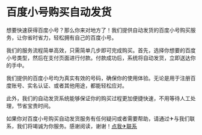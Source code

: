 # 百度小号购买自动发货

想要快速获得百度小号？那么你来对地方了！我们提供自动发货的百度小号购买服务，让你省时省力，轻松拥有自己的百度小号。

我们的服务流程简单高效，只需简单几步即可完成购买。首先，选择你想要的百度小号类型，然后在支付页面进行付款。付款成功后，系统将自动发货，立即送达你的手中。

我们提供的百度小号均为真实有效的号码，确保你的使用体验。无论是用于注册百度账号、实名认证、或者其他用途，都能轻松应对。

此外，我们的自动发货系统能够保证你的购买过程更加便捷快速，不用等待人工处理，节省宝贵时间。

如果你对百度小号购买自动发货服务有任何疑问或者需要帮助，请通过✈与我们联系，我们将竭诚为你服务。感谢阅读，谢谢！[点我✈联系](https://w.k02.cc)